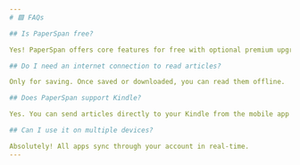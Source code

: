 ```yaml
---
# 🟩 FAQs

## Is PaperSpan free?

Yes! PaperSpan offers core features for free with optional premium upgrades.

## Do I need an internet connection to read articles?

Only for saving. Once saved or downloaded, you can read them offline.

## Does PaperSpan support Kindle?

Yes. You can send articles directly to your Kindle from the mobile app or web.

## Can I use it on multiple devices?

Absolutely! All apps sync through your account in real-time.
---
```

